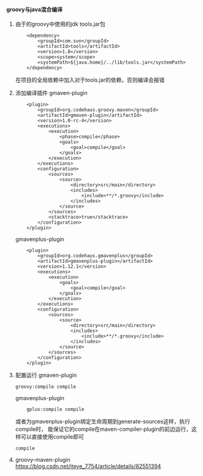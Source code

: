 #### groovy与java混合编译
1. 由于的groovy中使用的jdk tools.jar包
    ```
        <dependency>
            <groupId>com.sun</groupId>
            <artifactId>tools</artifactId>
            <version>1.8</version>
            <scope>system</scope>
            <systemPath>${java.home}/../lib/tools.jar</systemPath>
        </dependency>
    ```
    在项目的全局依赖中加入对于tools.jar的依赖，否则编译会报错

2. 添加编译插件
    gmaven-plugin
    ```
        <plugin>
            <groupId>org.codehaus.groovy.maven</groupId>
            <artifactId>gmaven-plugin</artifactId>
            <version>1.0-rc-4</version>
            <executions>
                <execution>
                    <phase>compile</phase>
                    <goals>
                        <goal>compile</goal>
                    </goals>
                </execution>
            </executions>
            <configuration>
                <sources>
                    <source>
                        <directory>src/main</directory>
                        <includes>
                            <include>**/*.groovy</include>
                        </includes>
                    </source>
                </sources>
                <stacktrace>true</stacktrace>
            </configuration>
        </plugin>
    ```
    gmavenplus-plugin
    ```
        <plugin>
            <groupId>org.codehaus.gmavenplus</groupId>
            <artifactId>gmavenplus-plugin</artifactId>
            <version>1.12.1</version>
            <executions>
                <execution>
                    <goals>
                        <goal>compile</goal>
                    </goals>
                </execution>
            </executions>
            <configuration>
                <sources>
                    <source>
                        <directory>src/main</directory>
                        <includes>
                            <include>**/*.groovy</include>
                        </includes>
                    </source>
                </sources>
            </configuration>
        </plugin>
    ```

3. 配置运行
    gmaven-plugin
    ```
    groovy:compile compile
    ```
    gmavenplus-plugin
    ```
        gplus:compile compile
    ```
    或者为gmavenplus-plugin绑定生命周期到generate-sources这样，执行compile时，
    能保证它的compile在maven-compiler-plugin的前边运行，这样可以直接使用compile即可
    ```
    compile
    ```
    
4. groovy-maven-plugin
https://blog.csdn.net/iteye_7754/article/details/82551394
